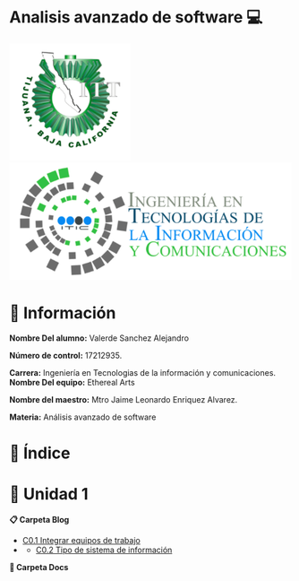 # Analisis avanzado de software :computer:

![Logo](images/itt.png)
![Logo](images/tic.png)

# :page_facing_up: Información #

**Nombre Del alumno:** Valerde Sanchez Alejandro

**Número de control:** 17212935.

**Carrera:** Ingeniería en Tecnologias de la información y comunicaciones.
**Nombre Del equipo:** Ethereal Arts

**Nombre del maestro:** Mtro Jaime Leonardo Enriquez Alvarez.

**Materia:** Análisis avanzado de software

# :open_file_folder: Índice #

# :notebook: Unidad 1

**:clipboard: Carpeta Blog**
* [C0.1 Integrar equipos de trabajo](https://github.com/valerdesh/analisis_avanzado_software/blob/main/blogs/C0.1_IntegrarEquiposDeTrabajo_AlejandroValerdeSanchez.md)
* * [C0.2 Tipo de sistema de información](https://github.com/valerdesh/Analisis_Avanzado_de_Software/blob/main/blog/C0.2_Tipo%20de%20Sistema%20de%20Informacion_ArredondoBonillaCesar.md)

  
**:paperclip: Carpeta Docs**

